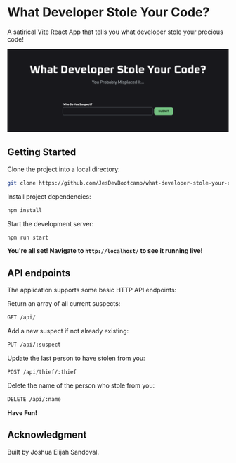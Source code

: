 # What Developer Stole Your Code?

A satirical Vite React App that tells you what developer stole your precious code!

![Screenshot of Website](./screenshots/homepage.png)

## Getting Started

Clone the project into a local directory:

```bash
git clone https://github.com/JesDevBootcamp/what-developer-stole-your-code.git
```

Install project dependencies:

```bash
npm install
```

Start the development server:

```bash
npm run start
```

**You're all set! Navigate to `http://localhost/` to see it running live!**

## API endpoints

The application supports some basic HTTP API endpoints:

Return an array of all current suspects:

```bash
GET /api/
```

Add a new suspect if not already existing:

```bash
PUT /api/:suspect
```

Update the last person to have stolen from you:

```bash
POST /api/thief/:thief
```

Delete the name of the person who stole from you:

```bash
DELETE /api/:name
```

**Have Fun!**

## Acknowledgment
Built by Joshua Elijah Sandoval.